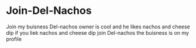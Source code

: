 # Join-Del-Nachos
Join my buisness
Del-nachos owner is cool and he likes nachos and cheese dip if you liek nachos and cheese dip join Del-nachos the buisness is on my profile
